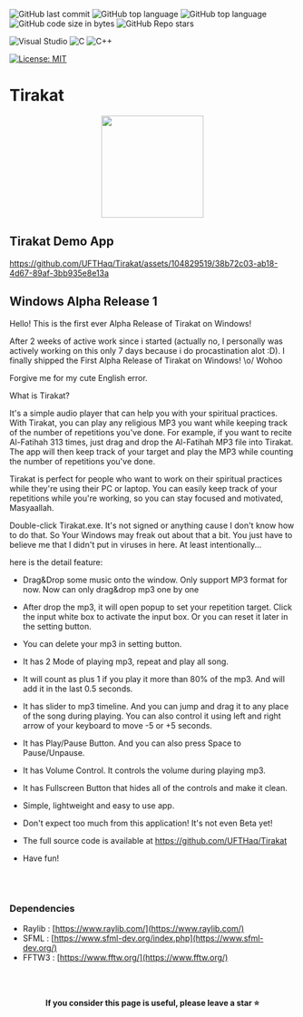 ![GitHub last commit](https://img.shields.io/github/last-commit/UFTHaq/Tirakat?style=for-the-badge)
![GitHub top language](https://img.shields.io/github/languages/top/UFTHaq/Tirakat?logo=cpp&style=for-the-badge)
![GitHub top language](https://img.shields.io/github/languages/top/UFTHaq/Tirakat?label=Raylib&logo=raylib&logoColor=black&style=for-the-badge)
![GitHub code size in bytes](https://img.shields.io/github/languages/code-size/UFTHaq/Tirakat?style=for-the-badge)
![GitHub Repo stars](https://img.shields.io/github/stars/UFTHaq/Tirakat?color=red&style=for-the-badge)

![Visual Studio](https://img.shields.io/badge/Visual%20Studio-5C2D91.svg?style=for-the-badge&logo=visual-studio&logoColor=white)
![C](https://img.shields.io/badge/c-%2300599C.svg?style=for-the-badge&logo=c&logoColor=white)
![C++](https://img.shields.io/badge/c++-%2300599C.svg?style=for-the-badge&logo=c%2B%2B&logoColor=white)

[![License: MIT](https://img.shields.io/badge/License-MIT-yellow.svg?style=for-the-badge)](https://opensource.org/licenses/MIT)

# Tirakat

<div align="center">
    <img src="https://github.com/UFTHaq/Tirakat/assets/104829519/5e01e038-0594-4200-b30a-586d3f17c845" width=180/>
</div>

## Tirakat Demo App

https://github.com/UFTHaq/Tirakat/assets/104829519/38b72c03-ab18-4d67-89af-3bb935e8e13a

Windows Alpha Release 1
--------------------------------------------------------------------------
Hello! This is the first ever Alpha Release of Tirakat on Windows!

After 2 weeks of active work since i started (actually no, I personally was
actively working on this only 7 days because i do procastination alot :D). 
I finally shipped the First Alpha Release of Tirakat on Windows! \o/ Wohoo

Forgive me for my cute English error.

What is Tirakat?

It's a simple audio player that can help you with your spiritual practices.
With Tirakat, you can play any religious MP3 you want while keeping track 
of the number of repetitions you've done. For example, if you want to 
recite Al-Fatihah 313 times, just drag and drop the Al-Fatihah MP3 file 
into Tirakat. The app will then keep track of your target and play the MP3 
while counting the number of repetitions you've done.

Tirakat is perfect for people who want to work on their spiritual
practices while they're using their PC or laptop. You can easily keep
track of your repetitions while you're working, so you can stay focused
and motivated, Masyaallah.

Double-click Tirakat.exe. It's not signed or anything cause I don't know
how to do that. So Your Windows may freak out about that a bit. You just
have to believe me that I didn't put in 
viruses in here. At least intentionally...

here is the detail feature:

- Drag&Drop some music onto the window. Only support MP3 format for now.
  Now can only drag&drop mp3 one by one

- After drop the mp3, it will open popup to set your repetition target. 
  Click the input white box to activate the input box. 
  Or you can reset it later in the setting button.

- You can delete your mp3 in setting button.

- It has 2 Mode of playing mp3, repeat and play all song.

- It will count as plus 1 if you play it more than 80% of the mp3.
  And will add it in the last 0.5 seconds.

- It has slider to mp3 timeline. And you can jump and drag it to any place 
  of the song during playing. You can also control it using left and right 
  arrow of your keyboard to move -5 or +5 seconds.

- It has Play/Pause Button. And you can also press Space to Pause/Unpause.

- It has Volume Control. It controls the volume during playing mp3.

- It has Fullscreen Button that hides all of the controls and make it clean.

- Simple, lightweight and easy to use app.

- Don't expect too much from this application! It's not even Beta yet!

- The full source code is available at
  https://github.com/UFTHaq/Tirakat

- Have fun!

<br></br>

### Dependencies
- Raylib : [https://www.raylib.com/](https://www.raylib.com/)
- SFML : [https://www.sfml-dev.org/index.php](https://www.sfml-dev.org/)
- FFTW3 : [https://www.fftw.org/](https://www.fftw.org/)

<br></br>

<p align="center">
  <b>If you consider this page is useful, please leave a star ⭐</b>
</p>
